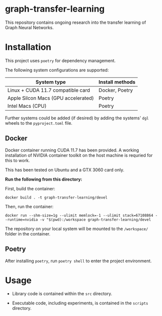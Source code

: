 # graph-transfer-learning

This repository contains ongoing research into the transfer learning of
Graph Neural Networks.


# Installation

This project uses `poetry` for dependency management.

The following system configurations are supported:

| System type | Install methods | 
|-------------|-----------------|
| Linux + CUDA 11.7 compatible card | Docker, Poetry|
| Apple Silcon Macs (GPU accelerated) | Poetry|
| Intel Macs (CPU) | Poetry|


Further systems could be added (if desired) by adding the systems' `dgl` wheels to the `pyproject.toml` file.

## Docker

Docker container running CUDA 11.7 has been provided. A working installation of NVIDIA container toolkit on the host machine is requried for this to work.

This has been tested on Ubuntu and a GTX 3060 card only.


**Run the following from this directory:**

First, build the container:

```
docker build . -t graph-transfer-learning/devel
```

Then, run the container:

```
docker run --shm-size=1g --ulimit memlock=-1 --ulimit stack=67108864 --runtime=nvidia -v "$(pwd):/workspace graph-transfer-learning/devel
```

The repository on your local system will be mounted to the `/workspace/` folder in the container.

## Poetry

After installing `poetry`, run `poetry shell` to enter the project environment.

# Usage

* Library code is contained within the `src` directory.

* Executable code, including experiments, is contained in the `scripts`
  directory. 

<!-- vim: tw=80 cc=80
-->



